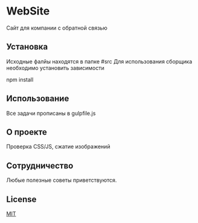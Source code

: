 # WebSite

Сайт для компании с обратной связью

## Установка

Исходные фалйы находятся в папке #src
Для использования сборщика необходимо установить зависимости

npm install

## Использование

Все задачи прописаны в gulpfile.js

## О проекте

Проверка CSS/JS, сжатие изображений

## Сотрудничество

Любые полезные советы приветствуются.

## License
[MIT](https://choosealicense.com/licenses/mit/)